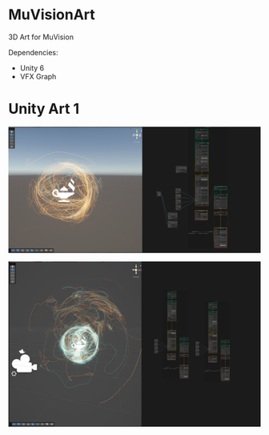 # MuVisionArt

3D Art for MuVision

Dependencies:
* Unity 6
* VFX Graph

# Unity Art 1

![](Gallery/UnityArt1.JPG)

![](Gallery/UnityArt1_2.JPG)